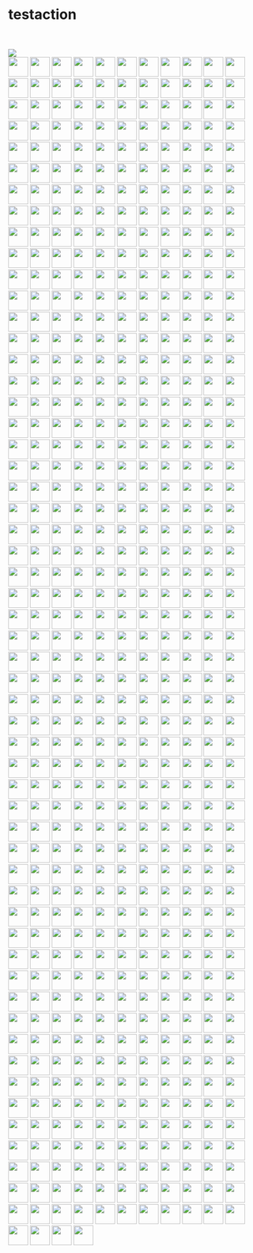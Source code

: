 # testaction
<br><!-- Do not remove start of hero-bot --><br>
<img src="https://img.shields.io/badge/all-contributors-609-orange"><br>
<a href="https://github.com/243083df"><img src="https://avatars.githubusercontent.com/u/29660847?v=4" width="40px" /></a>
<a href="https://github.com/2timesjay"><img src="https://avatars.githubusercontent.com/u/2748619?v=4" width="40px" /></a>
<a href="https://github.com/403studio"><img src="https://avatars.githubusercontent.com/u/17879134?v=4" width="40px" /></a>
<a href="https://github.com/8398a7"><img src="https://avatars.githubusercontent.com/u/8043276?v=4" width="40px" /></a>
<a href="https://github.com/ABNER-1"><img src="https://avatars.githubusercontent.com/u/24547351?v=4" width="40px" /></a>
<a href="https://github.com/Accagain2014"><img src="https://avatars.githubusercontent.com/u/9635216?v=4" width="40px" /></a>
<a href="https://github.com/AdlyTempleton"><img src="https://avatars.githubusercontent.com/u/2019396?v=4" width="40px" /></a>
<a href="https://github.com/AgtLucas"><img src="https://avatars.githubusercontent.com/u/1909761?v=4" width="40px" /></a>
<a href="https://github.com/AllenYu1987"><img src="https://avatars.githubusercontent.com/u/12489985?v=4" width="40px" /></a>
<a href="https://github.com/AlmeroSteyn"><img src="https://avatars.githubusercontent.com/u/5063473?v=4" width="40px" /></a>
<a href="https://github.com/AnSavvides"><img src="https://avatars.githubusercontent.com/u/2316326?v=4" width="40px" /></a>
<a href="https://github.com/Andarist"><img src="https://avatars.githubusercontent.com/u/9800850?v=4" width="40px" /></a>
<a href="https://github.com/Aredcap"><img src="https://avatars.githubusercontent.com/u/40494761?v=4" width="40px" /></a>
<a href="https://github.com/Balandat"><img src="https://avatars.githubusercontent.com/u/1605878?v=4" width="40px" /></a>
<a href="https://github.com/Bennu-Li"><img src="https://avatars.githubusercontent.com/u/53458891?v=4" width="40px" /></a>
<a href="https://github.com/BossZou"><img src="https://avatars.githubusercontent.com/u/40255591?v=4" width="40px" /></a>
<a href="https://github.com/CarlMungazi"><img src="https://avatars.githubusercontent.com/u/8584475?v=4" width="40px" /></a>
<a href="https://github.com/Cartas"><img src="https://avatars.githubusercontent.com/u/1099951?v=4" width="40px" /></a>
<a href="https://github.com/ChrisSki"><img src="https://avatars.githubusercontent.com/u/643408?v=4" width="40px" /></a>
<a href="https://github.com/ClimbsRocks"><img src="https://avatars.githubusercontent.com/u/7017045?v=4" width="40px" /></a>
<a href="https://github.com/CrossRaynor"><img src="https://avatars.githubusercontent.com/u/3909908?v=4" width="40px" /></a>
<a href="https://github.com/Cupchen"><img src="https://avatars.githubusercontent.com/u/34762375?v=4" width="40px" /></a>
<a href="https://github.com/DJCordhose"><img src="https://avatars.githubusercontent.com/u/394409?v=4" width="40px" /></a>
<a href="https://github.com/Daniel15"><img src="https://avatars.githubusercontent.com/u/91933?v=4" width="40px" /></a>
<a href="https://github.com/DanielHuang1983"><img src="https://avatars.githubusercontent.com/u/4417873?v=4" width="40px" /></a>
<a href="https://github.com/DarkScorpion"><img src="https://avatars.githubusercontent.com/u/1926649?v=4" width="40px" /></a>
<a href="https://github.com/DenrizSusam"><img src="https://avatars.githubusercontent.com/u/39295979?v=4" width="40px" /></a>
<a href="https://github.com/DrDanRyan"><img src="https://avatars.githubusercontent.com/u/2340323?v=4" width="40px" /></a>
<a href="https://github.com/DragonDriver"><img src="https://avatars.githubusercontent.com/u/31589260?v=4" width="40px" /></a>
<a href="https://github.com/EricZLou"><img src="https://avatars.githubusercontent.com/u/21316782?v=4" width="40px" /></a>
<a href="https://github.com/Ethan-Arrowood"><img src="https://avatars.githubusercontent.com/u/16144158?v=4" width="40px" /></a>
<a href="https://github.com/Fierralin"><img src="https://avatars.githubusercontent.com/u/8857059?v=4" width="40px" /></a>
<a href="https://github.com/FluorineDog"><img src="https://avatars.githubusercontent.com/u/15663612?v=4" width="40px" /></a>
<a href="https://github.com/GantMan"><img src="https://avatars.githubusercontent.com/u/997157?v=4" width="40px" /></a>
<a href="https://github.com/GordyD"><img src="https://avatars.githubusercontent.com/u/966511?v=4" width="40px" /></a>
<a href="https://github.com/Gracieeea"><img src="https://avatars.githubusercontent.com/u/50101579?v=4" width="40px" /></a>
<a href="https://github.com/GuanyunFeng"><img src="https://avatars.githubusercontent.com/u/40229765?v=4" width="40px" /></a>
<a href="https://github.com/GuoRentong"><img src="https://avatars.githubusercontent.com/u/57477222?v=4" width="40px" /></a>
<a href="https://github.com/Haroenv"><img src="https://avatars.githubusercontent.com/u/6270048?v=4" width="40px" /></a>
<a href="https://github.com/Heisenberg-Y"><img src="https://avatars.githubusercontent.com/u/35055583?v=4" width="40px" /></a>
<a href="https://github.com/HeroProtagonist"><img src="https://avatars.githubusercontent.com/u/12506217?v=4" width="40px" /></a>
<a href="https://github.com/HesterG"><img src="https://avatars.githubusercontent.com/u/17645053?v=4" width="40px" /></a>
<a href="https://github.com/HuangHua"><img src="https://avatars.githubusercontent.com/u/2274405?v=4" width="40px" /></a>
<a href="https://github.com/Hypnosphi"><img src="https://avatars.githubusercontent.com/u/6651625?v=4" width="40px" /></a>
<a href="https://github.com/IDrissAitHafid"><img src="https://avatars.githubusercontent.com/u/31975500?v=4" width="40px" /></a>
<a href="https://github.com/IvanVergiliev"><img src="https://avatars.githubusercontent.com/u/1443067?v=4" width="40px" /></a>
<a href="https://github.com/Jack-Works"><img src="https://avatars.githubusercontent.com/u/5390719?v=4" width="40px" /></a>
<a href="https://github.com/JackLCL"><img src="https://avatars.githubusercontent.com/u/53512883?v=4" width="40px" /></a>
<a href="https://github.com/Jakepodell"><img src="https://avatars.githubusercontent.com/u/6700856?v=4" width="40px" /></a>
<a href="https://github.com/JedWatson"><img src="https://avatars.githubusercontent.com/u/872310?v=4" width="40px" /></a>
<a href="https://github.com/Jessidhia"><img src="https://avatars.githubusercontent.com/u/73085?v=4" width="40px" /></a>
<a href="https://github.com/JinHai-CN"><img src="https://avatars.githubusercontent.com/u/33142505?v=4" width="40px" /></a>
<a href="https://github.com/JoelMarcey"><img src="https://avatars.githubusercontent.com/u/3757713?v=4" width="40px" /></a>
<a href="https://github.com/JoshuaGross"><img src="https://avatars.githubusercontent.com/u/70602?v=4" width="40px" /></a>
<a href="https://github.com/Kachulio1"><img src="https://avatars.githubusercontent.com/u/22243090?v=4" width="40px" /></a>
<a href="https://github.com/KevinTCoughlin"><img src="https://avatars.githubusercontent.com/u/706967?v=4" width="40px" /></a>
<a href="https://github.com/KyleAMathews"><img src="https://avatars.githubusercontent.com/u/71047?v=4" width="40px" /></a>
<a href="https://github.com/Lin-gh-Saint"><img src="https://avatars.githubusercontent.com/u/64019322?v=4" width="40px" /></a>
<a href="https://github.com/LocoRichard"><img src="https://avatars.githubusercontent.com/u/81553353?v=4" width="40px" /></a>
<a href="https://github.com/M-Izadmehr"><img src="https://avatars.githubusercontent.com/u/28848972?v=4" width="40px" /></a>
<a href="https://github.com/MXDA"><img src="https://avatars.githubusercontent.com/u/47274057?v=4" width="40px" /></a>
<a href="https://github.com/ManasJayanth"><img src="https://avatars.githubusercontent.com/u/3097018?v=4" width="40px" /></a>
<a href="https://github.com/MrCull"><img src="https://avatars.githubusercontent.com/u/16634034?v=4" width="40px" /></a>
<a href="https://github.com/NE-SmallTown"><img src="https://avatars.githubusercontent.com/u/18418010?v=4" width="40px" /></a>
<a href="https://github.com/NMinhNguyen"><img src="https://avatars.githubusercontent.com/u/2852660?v=4" width="40px" /></a>
<a href="https://github.com/Nadia--"><img src="https://avatars.githubusercontent.com/u/2539934?v=4" width="40px" /></a>
<a href="https://github.com/NicBonetto"><img src="https://avatars.githubusercontent.com/u/28014739?v=4" width="40px" /></a>
<a href="https://github.com/Oleg24"><img src="https://avatars.githubusercontent.com/u/7278723?v=4" width="40px" /></a>
<a href="https://github.com/PahudPlus"><img src="https://avatars.githubusercontent.com/u/64403786?v=4" width="40px" /></a>
<a href="https://github.com/Pouja"><img src="https://avatars.githubusercontent.com/u/2385144?v=4" width="40px" /></a>
<a href="https://github.com/RReverser"><img src="https://avatars.githubusercontent.com/u/557590?v=4" width="40px" /></a>
<a href="https://github.com/RaitoBezarius"><img src="https://avatars.githubusercontent.com/u/314564?v=4" width="40px" /></a>
<a href="https://github.com/ReigenAraka"><img src="https://avatars.githubusercontent.com/u/57280231?v=4" width="40px" /></a>
<a href="https://github.com/RichardLitt"><img src="https://avatars.githubusercontent.com/u/910753?v=4" width="40px" /></a>
<a href="https://github.com/RyanWei"><img src="https://avatars.githubusercontent.com/u/9876551?v=4" width="40px" /></a>
<a href="https://github.com/SCKCZJ2018"><img src="https://avatars.githubusercontent.com/u/29282370?v=4" width="40px" /></a>
<a href="https://github.com/STRML"><img src="https://avatars.githubusercontent.com/u/1197375?v=4" width="40px" /></a>
<a href="https://github.com/SamChou19815"><img src="https://avatars.githubusercontent.com/u/4290500?v=4" width="40px" /></a>
<a href="https://github.com/SanderSpies"><img src="https://avatars.githubusercontent.com/u/1114117?v=4" width="40px" /></a>
<a href="https://github.com/Shastel"><img src="https://avatars.githubusercontent.com/u/6017041?v=4" width="40px" /></a>
<a href="https://github.com/Simek"><img src="https://avatars.githubusercontent.com/u/719641?v=4" width="40px" /></a>
<a href="https://github.com/SimenB"><img src="https://avatars.githubusercontent.com/u/1404810?v=4" width="40px" /></a>
<a href="https://github.com/SkyYang"><img src="https://avatars.githubusercontent.com/u/4702509?v=4" width="40px" /></a>
<a href="https://github.com/SnowyOwl-KHY"><img src="https://avatars.githubusercontent.com/u/10348819?v=4" width="40px" /></a>
<a href="https://github.com/StanislavGlebik"><img src="https://avatars.githubusercontent.com/u/2895538?v=4" width="40px" /></a>
<a href="https://github.com/StanislawSwierc"><img src="https://avatars.githubusercontent.com/u/810501?v=4" width="40px" /></a>
<a href="https://github.com/SwaggySong"><img src="https://avatars.githubusercontent.com/u/36157116?v=4" width="40px" /></a>
<a href="https://github.com/TanaseHagi"><img src="https://avatars.githubusercontent.com/u/18321229?v=4" width="40px" /></a>
<a href="https://github.com/TheSavior"><img src="https://avatars.githubusercontent.com/u/249164?v=4" width="40px" /></a>
<a href="https://github.com/ThomasCrevoisier"><img src="https://avatars.githubusercontent.com/u/4603973?v=4" width="40px" /></a>
<a href="https://github.com/ThreadDao"><img src="https://avatars.githubusercontent.com/u/27288593?v=4" width="40px" /></a>
<a href="https://github.com/ThyeeZz"><img src="https://avatars.githubusercontent.com/u/41352919?v=4" width="40px" /></a>
<a href="https://github.com/Tlincy"><img src="https://avatars.githubusercontent.com/u/11934432?v=4" width="40px" /></a>
<a href="https://github.com/Tom910"><img src="https://avatars.githubusercontent.com/u/2185721?v=4" width="40px" /></a>
<a href="https://github.com/Tumao727"><img src="https://avatars.githubusercontent.com/u/20420181?v=4" width="40px" /></a>
<a href="https://github.com/VilockLi"><img src="https://avatars.githubusercontent.com/u/19737345?v=4" width="40px" /></a>
<a href="https://github.com/WickyNilliams"><img src="https://avatars.githubusercontent.com/u/1091390?v=4" width="40px" /></a>
<a href="https://github.com/Wildhoney"><img src="https://avatars.githubusercontent.com/u/1528477?v=4" width="40px" /></a>
<a href="https://github.com/XuPeng-SH"><img src="https://avatars.githubusercontent.com/u/39627130?v=4" width="40px" /></a>
<a href="https://github.com/XuanYang-cn"><img src="https://avatars.githubusercontent.com/u/51370125?v=4" width="40px" /></a>
<a href="https://github.com/XuefengWu"><img src="https://avatars.githubusercontent.com/u/161701?v=4" width="40px" /></a>
<a href="https://github.com/Yeti-or"><img src="https://avatars.githubusercontent.com/u/1813468?v=4" width="40px" /></a>
<a href="https://github.com/Yukikaze-CZR"><img src="https://avatars.githubusercontent.com/u/48198922?v=4" width="40px" /></a>
<a href="https://github.com/ZoteTheMighty"><img src="https://avatars.githubusercontent.com/u/37384169?v=4" width="40px" /></a>
<a href="https://github.com/aaronabramov"><img src="https://avatars.githubusercontent.com/u/940133?v=4" width="40px" /></a>
<a href="https://github.com/aaronjin2010"><img src="https://avatars.githubusercontent.com/u/48044391?v=4" width="40px" /></a>
<a href="https://github.com/abhaynikam"><img src="https://avatars.githubusercontent.com/u/7736232?v=4" width="40px" /></a>
<a href="https://github.com/accordeiro"><img src="https://avatars.githubusercontent.com/u/1952585?v=4" width="40px" /></a>
<a href="https://github.com/acdlite"><img src="https://avatars.githubusercontent.com/u/3624098?v=4" width="40px" /></a>
<a href="https://github.com/adammark"><img src="https://avatars.githubusercontent.com/u/28193?v=4" width="40px" /></a>
<a href="https://github.com/adamobeng"><img src="https://avatars.githubusercontent.com/u/776593?v=4" width="40px" /></a>
<a href="https://github.com/adasq"><img src="https://avatars.githubusercontent.com/u/5637734?v=4" width="40px" /></a>
<a href="https://github.com/adelevie"><img src="https://avatars.githubusercontent.com/u/86790?v=4" width="40px" /></a>
<a href="https://github.com/af"><img src="https://avatars.githubusercontent.com/u/25241?v=4" width="40px" /></a>
<a href="https://github.com/aickin"><img src="https://avatars.githubusercontent.com/u/44199?v=4" width="40px" /></a>
<a href="https://github.com/airjp73"><img src="https://avatars.githubusercontent.com/u/25882770?v=4" width="40px" /></a>
<a href="https://github.com/akihoni"><img src="https://avatars.githubusercontent.com/u/36330442?v=4" width="40px" /></a>
<a href="https://github.com/alexeyraspopov"><img src="https://avatars.githubusercontent.com/u/858295?v=4" width="40px" /></a>
<a href="https://github.com/alexmckenley"><img src="https://avatars.githubusercontent.com/u/3639670?v=4" width="40px" /></a>
<a href="https://github.com/alexpien"><img src="https://avatars.githubusercontent.com/u/2401597?v=4" width="40px" /></a>
<a href="https://github.com/alextsg"><img src="https://avatars.githubusercontent.com/u/8051479?v=4" width="40px" /></a>
<a href="https://github.com/alexzherdev"><img src="https://avatars.githubusercontent.com/u/93752?v=4" width="40px" /></a>
<a href="https://github.com/alh99"><img src="https://avatars.githubusercontent.com/u/55510932?v=4" width="40px" /></a>
<a href="https://github.com/allofthenorthwood"><img src="https://avatars.githubusercontent.com/u/3123642?v=4" width="40px" /></a>
<a href="https://github.com/amm385"><img src="https://avatars.githubusercontent.com/u/823700?v=4" width="40px" /></a>
<a href="https://github.com/anchun"><img src="https://avatars.githubusercontent.com/u/2356895?v=4" width="40px" /></a>
<a href="https://github.com/andrewdavey"><img src="https://avatars.githubusercontent.com/u/292014?v=4" width="40px" /></a>
<a href="https://github.com/andreypopp"><img src="https://avatars.githubusercontent.com/u/30594?v=4" width="40px" /></a>
<a href="https://github.com/ankitml"><img src="https://avatars.githubusercontent.com/u/573824?v=4" width="40px" /></a>
<a href="https://github.com/anmonteiro"><img src="https://avatars.githubusercontent.com/u/661909?v=4" width="40px" /></a>
<a href="https://github.com/antsmartian"><img src="https://avatars.githubusercontent.com/u/1241511?v=4" width="40px" /></a>
<a href="https://github.com/apaatsio"><img src="https://avatars.githubusercontent.com/u/195210?v=4" width="40px" /></a>
<a href="https://github.com/arcanis"><img src="https://avatars.githubusercontent.com/u/1037931?v=4" width="40px" /></a>
<a href="https://github.com/ariabuckles"><img src="https://avatars.githubusercontent.com/u/1487889?v=4" width="40px" /></a>
<a href="https://github.com/arkist"><img src="https://avatars.githubusercontent.com/u/1099068?v=4" width="40px" /></a>
<a href="https://github.com/armujahid"><img src="https://avatars.githubusercontent.com/u/3725386?v=4" width="40px" /></a>
<a href="https://github.com/arnihermann"><img src="https://avatars.githubusercontent.com/u/35656?v=4" width="40px" /></a>
<a href="https://github.com/artnez"><img src="https://avatars.githubusercontent.com/u/396654?v=4" width="40px" /></a>
<a href="https://github.com/aruberto"><img src="https://avatars.githubusercontent.com/u/9933826?v=4" width="40px" /></a>
<a href="https://github.com/ashyshyshyman"><img src="https://avatars.githubusercontent.com/u/50362613?v=4" width="40px" /></a>
<a href="https://github.com/avanderhoorn"><img src="https://avatars.githubusercontent.com/u/585619?v=4" width="40px" /></a>
<a href="https://github.com/aweary"><img src="https://avatars.githubusercontent.com/u/6886061?v=4" width="40px" /></a>
<a href="https://github.com/awwright"><img src="https://avatars.githubusercontent.com/u/437517?v=4" width="40px" /></a>
<a href="https://github.com/azich"><img src="https://avatars.githubusercontent.com/u/306069?v=4" width="40px" /></a>
<a href="https://github.com/basarat"><img src="https://avatars.githubusercontent.com/u/874898?v=4" width="40px" /></a>
<a href="https://github.com/become-nice"><img src="https://avatars.githubusercontent.com/u/56624819?v=4" width="40px" /></a>
<a href="https://github.com/behnammodi"><img src="https://avatars.githubusercontent.com/u/1549069?v=4" width="40px" /></a>
<a href="https://github.com/behzad888"><img src="https://avatars.githubusercontent.com/u/9346614?v=4" width="40px" /></a>
<a href="https://github.com/benhalpern"><img src="https://avatars.githubusercontent.com/u/3102842?v=4" width="40px" /></a>
<a href="https://github.com/benjamn"><img src="https://avatars.githubusercontent.com/u/5750?v=4" width="40px" /></a>
<a href="https://github.com/benmoss"><img src="https://avatars.githubusercontent.com/u/239754?v=4" width="40px" /></a>
<a href="https://github.com/bernard-lin"><img src="https://avatars.githubusercontent.com/u/16327281?v=4" width="40px" /></a>
<a href="https://github.com/bernardbeckerman"><img src="https://avatars.githubusercontent.com/u/7953022?v=4" width="40px" /></a>
<a href="https://github.com/bgirard"><img src="https://avatars.githubusercontent.com/u/793565?v=4" width="40px" /></a>
<a href="https://github.com/bgw"><img src="https://avatars.githubusercontent.com/u/180404?v=4" width="40px" /></a>
<a href="https://github.com/bhamodi"><img src="https://avatars.githubusercontent.com/u/7663987?v=4" width="40px" /></a>
<a href="https://github.com/bigsheeper"><img src="https://avatars.githubusercontent.com/u/42060877?v=4" width="40px" /></a>
<a href="https://github.com/binbin12580"><img src="https://avatars.githubusercontent.com/u/30914966?v=4" width="40px" /></a>
<a href="https://github.com/binbinlv"><img src="https://avatars.githubusercontent.com/u/83755740?v=4" width="40px" /></a>
<a href="https://github.com/bitshadow"><img src="https://avatars.githubusercontent.com/u/574802?v=4" width="40px" /></a>
<a href="https://github.com/bkarrer"><img src="https://avatars.githubusercontent.com/u/5126156?v=4" width="40px" /></a>
<a href="https://github.com/bl00mber"><img src="https://avatars.githubusercontent.com/u/16987322?v=4" width="40px" /></a>
<a href="https://github.com/bletham"><img src="https://avatars.githubusercontent.com/u/6339760?v=4" width="40px" /></a>
<a href="https://github.com/bo-huang"><img src="https://avatars.githubusercontent.com/u/24309515?v=4" width="40px" /></a>
<a href="https://github.com/bobeagan"><img src="https://avatars.githubusercontent.com/u/100226?v=4" width="40px" /></a>
<a href="https://github.com/brandonbloom"><img src="https://avatars.githubusercontent.com/u/119164?v=4" width="40px" /></a>
<a href="https://github.com/break2017"><img src="https://avatars.githubusercontent.com/u/2993941?v=4" width="40px" /></a>
<a href="https://github.com/briankung"><img src="https://avatars.githubusercontent.com/u/2836167?v=4" width="40px" /></a>
<a href="https://github.com/brianr"><img src="https://avatars.githubusercontent.com/u/12275?v=4" width="40px" /></a>
<a href="https://github.com/brianreavis"><img src="https://avatars.githubusercontent.com/u/118480?v=4" width="40px" /></a>
<a href="https://github.com/brigand"><img src="https://avatars.githubusercontent.com/u/936069?v=4" width="40px" /></a>
<a href="https://github.com/bripkens"><img src="https://avatars.githubusercontent.com/u/596443?v=4" width="40px" /></a>
<a href="https://github.com/bspaulding"><img src="https://avatars.githubusercontent.com/u/6833?v=4" width="40px" /></a>
<a href="https://github.com/btholt"><img src="https://avatars.githubusercontent.com/u/999523?v=4" width="40px" /></a>
<a href="https://github.com/bvaughn"><img src="https://avatars.githubusercontent.com/u/29597?v=4" width="40px" /></a>
<a href="https://github.com/c-bata"><img src="https://avatars.githubusercontent.com/u/5564044?v=4" width="40px" /></a>
<a href="https://github.com/calebmer"><img src="https://avatars.githubusercontent.com/u/8282507?v=4" width="40px" /></a>
<a href="https://github.com/camsong"><img src="https://avatars.githubusercontent.com/u/948896?v=4" width="40px" /></a>
<a href="https://github.com/caosiyang"><img src="https://avatars.githubusercontent.com/u/2155120?v=4" width="40px" /></a>
<a href="https://github.com/carefree0910"><img src="https://avatars.githubusercontent.com/u/15677328?v=4" width="40px" /></a>
<a href="https://github.com/casassg"><img src="https://avatars.githubusercontent.com/u/6912589?v=4" width="40px" /></a>
<a href="https://github.com/cbrwizard"><img src="https://avatars.githubusercontent.com/u/1615659?v=4" width="40px" /></a>
<a href="https://github.com/chandlerzuo"><img src="https://avatars.githubusercontent.com/u/6797874?v=4" width="40px" /></a>
<a href="https://github.com/chenglou"><img src="https://avatars.githubusercontent.com/u/1909539?v=4" width="40px" /></a>
<a href="https://github.com/chengpu"><img src="https://avatars.githubusercontent.com/u/2233492?v=4" width="40px" /></a>
<a href="https://github.com/chentsulin"><img src="https://avatars.githubusercontent.com/u/3382565?v=4" width="40px" /></a>
<a href="https://github.com/chicoxyzzy"><img src="https://avatars.githubusercontent.com/u/1507086?v=4" width="40px" /></a>
<a href="https://github.com/christianalfoni"><img src="https://avatars.githubusercontent.com/u/3956929?v=4" width="40px" /></a>
<a href="https://github.com/clarkdo"><img src="https://avatars.githubusercontent.com/u/4312154?v=4" width="40px" /></a>
<a href="https://github.com/clayallsopp"><img src="https://avatars.githubusercontent.com/u/153704?v=4" width="40px" /></a>
<a href="https://github.com/clemmy"><img src="https://avatars.githubusercontent.com/u/3696934?v=4" width="40px" /></a>
<a href="https://github.com/codacy-badger"><img src="https://avatars.githubusercontent.com/u/23704769?v=4" width="40px" /></a>
<a href="https://github.com/congqixia"><img src="https://avatars.githubusercontent.com/u/84113973?v=4" width="40px" /></a>
<a href="https://github.com/conorhastings"><img src="https://avatars.githubusercontent.com/u/8263298?v=4" width="40px" /></a>
<a href="https://github.com/cookfront"><img src="https://avatars.githubusercontent.com/u/4829465?v=4" width="40px" /></a>
<a href="https://github.com/cpojer"><img src="https://avatars.githubusercontent.com/u/13352?v=4" width="40px" /></a>
<a href="https://github.com/cqy123456"><img src="https://avatars.githubusercontent.com/u/39671710?v=4" width="40px" /></a>
<a href="https://github.com/cxie"><img src="https://avatars.githubusercontent.com/u/653101?v=4" width="40px" /></a>
<a href="https://github.com/cyan33"><img src="https://avatars.githubusercontent.com/u/13282699?v=4" width="40px" /></a>
<a href="https://github.com/cydrain"><img src="https://avatars.githubusercontent.com/u/3992404?v=4" width="40px" /></a>
<a href="https://github.com/czajkowski"><img src="https://avatars.githubusercontent.com/u/197684?v=4" width="40px" /></a>
<a href="https://github.com/czhen-zilliz"><img src="https://avatars.githubusercontent.com/u/83751452?v=4" width="40px" /></a>
<a href="https://github.com/czpmango"><img src="https://avatars.githubusercontent.com/u/26356194?v=4" width="40px" /></a>
<a href="https://github.com/czs007"><img src="https://avatars.githubusercontent.com/u/59249785?v=4" width="40px" /></a>
<a href="https://github.com/d4rky-pl"><img src="https://avatars.githubusercontent.com/u/284395?v=4" width="40px" /></a>
<a href="https://github.com/dalinaum"><img src="https://avatars.githubusercontent.com/u/145585?v=4" width="40px" /></a>
<a href="https://github.com/danielrjiang"><img src="https://avatars.githubusercontent.com/u/18407088?v=4" width="40px" /></a>
<a href="https://github.com/danthe3rd"><img src="https://avatars.githubusercontent.com/u/43445237?v=4" width="40px" /></a>
<a href="https://github.com/dantman"><img src="https://avatars.githubusercontent.com/u/53399?v=4" width="40px" /></a>
<a href="https://github.com/darobin"><img src="https://avatars.githubusercontent.com/u/38491?v=4" width="40px" /></a>
<a href="https://github.com/dd-He"><img src="https://avatars.githubusercontent.com/u/24242249?v=4" width="40px" /></a>
<a href="https://github.com/ddimmery"><img src="https://avatars.githubusercontent.com/u/618093?v=4" width="40px" /></a>
<a href="https://github.com/deanbrophy"><img src="https://avatars.githubusercontent.com/u/8238179?v=4" width="40px" /></a>
<a href="https://github.com/del-zhenwu"><img src="https://avatars.githubusercontent.com/u/56623710?v=4" width="40px" /></a>
<a href="https://github.com/dgiannelli"><img src="https://avatars.githubusercontent.com/u/11447126?v=4" width="40px" /></a>
<a href="https://github.com/diegomura"><img src="https://avatars.githubusercontent.com/u/5600341?v=4" width="40px" /></a>
<a href="https://github.com/dittos"><img src="https://avatars.githubusercontent.com/u/2622?v=4" width="40px" /></a>
<a href="https://github.com/divad12"><img src="https://avatars.githubusercontent.com/u/159687?v=4" width="40px" /></a>
<a href="https://github.com/djrodgerspryor"><img src="https://avatars.githubusercontent.com/u/3197007?v=4" width="40px" /></a>
<a href="https://github.com/dkgi"><img src="https://avatars.githubusercontent.com/u/270421?v=4" width="40px" /></a>
<a href="https://github.com/dmatteo"><img src="https://avatars.githubusercontent.com/u/4091059?v=4" width="40px" /></a>
<a href="https://github.com/dme65"><img src="https://avatars.githubusercontent.com/u/12738905?v=4" width="40px" /></a>
<a href="https://github.com/dmnd"><img src="https://avatars.githubusercontent.com/u/4427?v=4" width="40px" /></a>
<a href="https://github.com/dpercy"><img src="https://avatars.githubusercontent.com/u/349909?v=4" width="40px" /></a>
<a href="https://github.com/drdelambre"><img src="https://avatars.githubusercontent.com/u/1434802?v=4" width="40px" /></a>
<a href="https://github.com/dschafer"><img src="https://avatars.githubusercontent.com/u/2760005?v=4" width="40px" /></a>
<a href="https://github.com/dvzubarev"><img src="https://avatars.githubusercontent.com/u/14878830?v=4" width="40px" /></a>
<a href="https://github.com/dyhyfu"><img src="https://avatars.githubusercontent.com/u/64584368?v=4" width="40px" /></a>
<a href="https://github.com/edvinerikson"><img src="https://avatars.githubusercontent.com/u/3890572?v=4" width="40px" /></a>
<a href="https://github.com/ehellman"><img src="https://avatars.githubusercontent.com/u/586152?v=4" width="40px" /></a>
<a href="https://github.com/elas7"><img src="https://avatars.githubusercontent.com/u/7537033?v=4" width="40px" /></a>
<a href="https://github.com/eltociear"><img src="https://avatars.githubusercontent.com/u/22633385?v=4" width="40px" /></a>
<a href="https://github.com/enaqx"><img src="https://avatars.githubusercontent.com/u/182219?v=4" width="40px" /></a>
<a href="https://github.com/enguerran"><img src="https://avatars.githubusercontent.com/u/701648?v=4" width="40px" /></a>
<a href="https://github.com/epicfaace"><img src="https://avatars.githubusercontent.com/u/1689183?v=4" width="40px" /></a>
<a href="https://github.com/eps1lon"><img src="https://avatars.githubusercontent.com/u/12292047?v=4" width="40px" /></a>
<a href="https://github.com/erdustiggen"><img src="https://avatars.githubusercontent.com/u/25433850?v=4" width="40px" /></a>
<a href="https://github.com/ericflo"><img src="https://avatars.githubusercontent.com/u/1228?v=4" width="40px" /></a>
<a href="https://github.com/ericnakagawa"><img src="https://avatars.githubusercontent.com/u/23874?v=4" width="40px" /></a>
<a href="https://github.com/everdimension"><img src="https://avatars.githubusercontent.com/u/5347023?v=4" width="40px" /></a>
<a href="https://github.com/evilbs"><img src="https://avatars.githubusercontent.com/u/3305041?v=4" width="40px" /></a>
<a href="https://github.com/exiadbq"><img src="https://avatars.githubusercontent.com/u/4665929?v=4" width="40px" /></a>
<a href="https://github.com/eytan"><img src="https://avatars.githubusercontent.com/u/93681?v=4" width="40px" /></a>
<a href="https://github.com/fabiomcosta"><img src="https://avatars.githubusercontent.com/u/28530?v=4" width="40px" /></a>
<a href="https://github.com/facebook-github-bot"><img src="https://avatars.githubusercontent.com/u/6422482?v=4" width="40px" /></a>
<a href="https://github.com/feisiyicl"><img src="https://avatars.githubusercontent.com/u/64510805?v=4" width="40px" /></a>
<a href="https://github.com/fforw"><img src="https://avatars.githubusercontent.com/u/226774?v=4" width="40px" /></a>
<a href="https://github.com/fgnass"><img src="https://avatars.githubusercontent.com/u/89450?v=4" width="40px" /></a>
<a href="https://github.com/fisherwebdev"><img src="https://avatars.githubusercontent.com/u/169760?v=4" width="40px" /></a>
<a href="https://github.com/fishpenguin"><img src="https://avatars.githubusercontent.com/u/49153041?v=4" width="40px" /></a>
<a href="https://github.com/fkgozali"><img src="https://avatars.githubusercontent.com/u/1095866?v=4" width="40px" /></a>
<a href="https://github.com/fkling"><img src="https://avatars.githubusercontent.com/u/179026?v=4" width="40px" /></a>
<a href="https://github.com/flarnie"><img src="https://avatars.githubusercontent.com/u/1114467?v=4" width="40px" /></a>
<a href="https://github.com/fpoumian"><img src="https://avatars.githubusercontent.com/u/14318826?v=4" width="40px" /></a>
<a href="https://github.com/fson"><img src="https://avatars.githubusercontent.com/u/497214?v=4" width="40px" /></a>
<a href="https://github.com/fxxkscript"><img src="https://avatars.githubusercontent.com/u/1597584?v=4" width="40px" /></a>
<a href="https://github.com/gabelevi"><img src="https://avatars.githubusercontent.com/u/1887264?v=4" width="40px" /></a>
<a href="https://github.com/gaearon"><img src="https://avatars.githubusercontent.com/u/810438?v=4" width="40px" /></a>
<a href="https://github.com/garethnic"><img src="https://avatars.githubusercontent.com/u/1523598?v=4" width="40px" /></a>
<a href="https://github.com/gasi"><img src="https://avatars.githubusercontent.com/u/49583?v=4" width="40px" /></a>
<a href="https://github.com/gebilaoxiong"><img src="https://avatars.githubusercontent.com/u/11804936?v=4" width="40px" /></a>
<a href="https://github.com/georgesisco"><img src="https://avatars.githubusercontent.com/u/689511?v=4" width="40px" /></a>
<a href="https://github.com/ggaaooppeenngg"><img src="https://avatars.githubusercontent.com/u/4769989?v=4" width="40px" /></a>
<a href="https://github.com/gitanupam"><img src="https://avatars.githubusercontent.com/u/10434719?v=4" width="40px" /></a>
<a href="https://github.com/glenjamin"><img src="https://avatars.githubusercontent.com/u/151272?v=4" width="40px" /></a>
<a href="https://github.com/glennq"><img src="https://avatars.githubusercontent.com/u/5950453?v=4" width="40px" /></a>
<a href="https://github.com/godchen0212"><img src="https://avatars.githubusercontent.com/u/67679556?v=4" width="40px" /></a>
<a href="https://github.com/goodwin64"><img src="https://avatars.githubusercontent.com/u/10671879?v=4" width="40px" /></a>
<a href="https://github.com/gracezzzzz"><img src="https://avatars.githubusercontent.com/u/56617657?v=4" width="40px" /></a>
<a href="https://github.com/grant"><img src="https://avatars.githubusercontent.com/u/744973?v=4" width="40px" /></a>
<a href="https://github.com/graue"><img src="https://avatars.githubusercontent.com/u/1730853?v=4" width="40px" /></a>
<a href="https://github.com/groodt"><img src="https://avatars.githubusercontent.com/u/343415?v=4" width="40px" /></a>
<a href="https://github.com/grtoverflow"><img src="https://avatars.githubusercontent.com/u/8500564?v=4" width="40px" /></a>
<a href="https://github.com/gscottolson"><img src="https://avatars.githubusercontent.com/u/220979?v=4" width="40px" /></a>
<a href="https://github.com/gujun720"><img src="https://avatars.githubusercontent.com/u/53246671?v=4" width="40px" /></a>
<a href="https://github.com/gunn"><img src="https://avatars.githubusercontent.com/u/42500?v=4" width="40px" /></a>
<a href="https://github.com/guoxiangzhou"><img src="https://avatars.githubusercontent.com/u/52496626?v=4" width="40px" /></a>
<a href="https://github.com/gusaiani"><img src="https://avatars.githubusercontent.com/u/380816?v=4" width="40px" /></a>
<a href="https://github.com/hanumanthan"><img src="https://avatars.githubusercontent.com/u/5584802?v=4" width="40px" /></a>
<a href="https://github.com/hartzis"><img src="https://avatars.githubusercontent.com/u/5378707?v=4" width="40px" /></a>
<a href="https://github.com/hejld"><img src="https://avatars.githubusercontent.com/u/488301?v=4" width="40px" /></a>
<a href="https://github.com/hendrikswan"><img src="https://avatars.githubusercontent.com/u/273461?v=4" width="40px" /></a>
<a href="https://github.com/henryqdineen"><img src="https://avatars.githubusercontent.com/u/682132?v=4" width="40px" /></a>
<a href="https://github.com/him2him2"><img src="https://avatars.githubusercontent.com/u/10393491?v=4" width="40px" /></a>
<a href="https://github.com/hkal"><img src="https://avatars.githubusercontent.com/u/3802753?v=4" width="40px" /></a>
<a href="https://github.com/hmohamme"><img src="https://avatars.githubusercontent.com/u/61028636?v=4" width="40px" /></a>
<a href="https://github.com/hnordt"><img src="https://avatars.githubusercontent.com/u/1625399?v=4" width="40px" /></a>
<a href="https://github.com/hoduchieu01"><img src="https://avatars.githubusercontent.com/u/23649434?v=4" width="40px" /></a>
<a href="https://github.com/hojberg"><img src="https://avatars.githubusercontent.com/u/2371?v=4" width="40px" /></a>
<a href="https://github.com/hramos"><img src="https://avatars.githubusercontent.com/u/165856?v=4" width="40px" /></a>
<a href="https://github.com/hristo-kanchev"><img src="https://avatars.githubusercontent.com/u/23095052?v=4" width="40px" /></a>
<a href="https://github.com/hugo"><img src="https://avatars.githubusercontent.com/u/1704089?v=4" width="40px" /></a>
<a href="https://github.com/hzoo"><img src="https://avatars.githubusercontent.com/u/588473?v=4" width="40px" /></a>
<a href="https://github.com/iamchenxin"><img src="https://avatars.githubusercontent.com/u/8873545?v=4" width="40px" /></a>
<a href="https://github.com/iamdustan"><img src="https://avatars.githubusercontent.com/u/227879?v=4" width="40px" /></a>
<a href="https://github.com/ianobermiller"><img src="https://avatars.githubusercontent.com/u/897931?v=4" width="40px" /></a>
<a href="https://github.com/ide"><img src="https://avatars.githubusercontent.com/u/379606?v=4" width="40px" /></a>
<a href="https://github.com/ilyagelman"><img src="https://avatars.githubusercontent.com/u/139322?v=4" width="40px" /></a>
<a href="https://github.com/imagentleman"><img src="https://avatars.githubusercontent.com/u/2272928?v=4" width="40px" /></a>
<a href="https://github.com/inokawa"><img src="https://avatars.githubusercontent.com/u/48897392?v=4" width="40px" /></a>
<a href="https://github.com/inottn"><img src="https://avatars.githubusercontent.com/u/18509404?v=4" width="40px" /></a>
<a href="https://github.com/ivan"><img src="https://avatars.githubusercontent.com/u/4458?v=4" width="40px" /></a>
<a href="https://github.com/ivanzotov"><img src="https://avatars.githubusercontent.com/u/147321?v=4" width="40px" /></a>
<a href="https://github.com/jackson-huang"><img src="https://avatars.githubusercontent.com/u/8979403?v=4" width="40px" /></a>
<a href="https://github.com/jackyu2020"><img src="https://avatars.githubusercontent.com/u/64533877?v=4" width="40px" /></a>
<a href="https://github.com/jamesgpearce"><img src="https://avatars.githubusercontent.com/u/90942?v=4" width="40px" /></a>
<a href="https://github.com/janhancic"><img src="https://avatars.githubusercontent.com/u/356488?v=4" width="40px" /></a>
<a href="https://github.com/jaredly"><img src="https://avatars.githubusercontent.com/u/112170?v=4" width="40px" /></a>
<a href="https://github.com/jasonwilliams"><img src="https://avatars.githubusercontent.com/u/936006?v=4" width="40px" /></a>
<a href="https://github.com/javache"><img src="https://avatars.githubusercontent.com/u/5676?v=4" width="40px" /></a>
<a href="https://github.com/jbaiter"><img src="https://avatars.githubusercontent.com/u/608610?v=4" width="40px" /></a>
<a href="https://github.com/jbonta"><img src="https://avatars.githubusercontent.com/u/973058?v=4" width="40px" /></a>
<a href="https://github.com/jdalton"><img src="https://avatars.githubusercontent.com/u/4303?v=4" width="40px" /></a>
<a href="https://github.com/jddxf"><img src="https://avatars.githubusercontent.com/u/11155177?v=4" width="40px" /></a>
<a href="https://github.com/jdudak"><img src="https://avatars.githubusercontent.com/u/11788028?v=4" width="40px" /></a>
<a href="https://github.com/jeanlauliac"><img src="https://avatars.githubusercontent.com/u/1733570?v=4" width="40px" /></a>
<a href="https://github.com/jeffchan"><img src="https://avatars.githubusercontent.com/u/97428?v=4" width="40px" /></a>
<a href="https://github.com/jeffoverflow"><img src="https://avatars.githubusercontent.com/u/24581746?v=4" width="40px" /></a>
<a href="https://github.com/jeffreylin"><img src="https://avatars.githubusercontent.com/u/706406?v=4" width="40px" /></a>
<a href="https://github.com/jelena-markovic"><img src="https://avatars.githubusercontent.com/u/16062506?v=4" width="40px" /></a>
<a href="https://github.com/jergason"><img src="https://avatars.githubusercontent.com/u/72027?v=4" width="40px" /></a>
<a href="https://github.com/jessebeach"><img src="https://avatars.githubusercontent.com/u/345913?v=4" width="40px" /></a>
<a href="https://github.com/jessijzhao"><img src="https://avatars.githubusercontent.com/u/35235453?v=4" width="40px" /></a>
<a href="https://github.com/jeyraof"><img src="https://avatars.githubusercontent.com/u/2032880?v=4" width="40px" /></a>
<a href="https://github.com/jfo84"><img src="https://avatars.githubusercontent.com/u/11723485?v=4" width="40px" /></a>
<a href="https://github.com/jgebhardt"><img src="https://avatars.githubusercontent.com/u/632968?v=4" width="40px" /></a>
<a href="https://github.com/jielinxu"><img src="https://avatars.githubusercontent.com/u/52057195?v=4" width="40px" /></a>
<a href="https://github.com/jimfb"><img src="https://avatars.githubusercontent.com/u/9595985?v=4" width="40px" /></a>
<a href="https://github.com/jinmmd"><img src="https://avatars.githubusercontent.com/u/480907?v=4" width="40px" /></a>
<a href="https://github.com/jkx8fc"><img src="https://avatars.githubusercontent.com/u/31717785?v=4" width="40px" /></a>
<a href="https://github.com/jlfwong"><img src="https://avatars.githubusercontent.com/u/150329?v=4" width="40px" /></a>
<a href="https://github.com/jlongster"><img src="https://avatars.githubusercontent.com/u/17031?v=4" width="40px" /></a>
<a href="https://github.com/jnu"><img src="https://avatars.githubusercontent.com/u/1069899?v=4" width="40px" /></a>
<a href="https://github.com/joecritch"><img src="https://avatars.githubusercontent.com/u/24449?v=4" width="40px" /></a>
<a href="https://github.com/jonathan-beebe"><img src="https://avatars.githubusercontent.com/u/107694?v=4" width="40px" /></a>
<a href="https://github.com/jonhester"><img src="https://avatars.githubusercontent.com/u/3527123?v=4" width="40px" /></a>
<a href="https://github.com/jonscottclark"><img src="https://avatars.githubusercontent.com/u/214676?v=4" width="40px" /></a>
<a href="https://github.com/jontewks"><img src="https://avatars.githubusercontent.com/u/3970573?v=4" width="40px" /></a>
<a href="https://github.com/jordwalke"><img src="https://avatars.githubusercontent.com/u/977348?v=4" width="40px" /></a>
<a href="https://github.com/josephsavona"><img src="https://avatars.githubusercontent.com/u/6425824?v=4" width="40px" /></a>
<a href="https://github.com/joshduck"><img src="https://avatars.githubusercontent.com/u/240284?v=4" width="40px" /></a>
<a href="https://github.com/joshma"><img src="https://avatars.githubusercontent.com/u/64739?v=4" width="40px" /></a>
<a href="https://github.com/jquense"><img src="https://avatars.githubusercontent.com/u/339286?v=4" width="40px" /></a>
<a href="https://github.com/jreese"><img src="https://avatars.githubusercontent.com/u/6444?v=4" width="40px" /></a>
<a href="https://github.com/jtmalinowski"><img src="https://avatars.githubusercontent.com/u/645127?v=4" width="40px" /></a>
<a href="https://github.com/julen"><img src="https://avatars.githubusercontent.com/u/16768?v=4" width="40px" /></a>
<a href="https://github.com/justinkterry"><img src="https://avatars.githubusercontent.com/u/19422700?v=4" width="40px" /></a>
<a href="https://github.com/jwworth"><img src="https://avatars.githubusercontent.com/u/2782858?v=4" width="40px" /></a>
<a href="https://github.com/karczk"><img src="https://avatars.githubusercontent.com/u/8329336?v=4" width="40px" /></a>
<a href="https://github.com/karlhorky"><img src="https://avatars.githubusercontent.com/u/1935696?v=4" width="40px" /></a>
<a href="https://github.com/kassens"><img src="https://avatars.githubusercontent.com/u/11849?v=4" width="40px" /></a>
<a href="https://github.com/kchia"><img src="https://avatars.githubusercontent.com/u/7776562?v=4" width="40px" /></a>
<a href="https://github.com/kentcdodds"><img src="https://avatars.githubusercontent.com/u/1500684?v=4" width="40px" /></a>
<a href="https://github.com/kerolloz"><img src="https://avatars.githubusercontent.com/u/36763164?v=4" width="40px" /></a>
<a href="https://github.com/kevinold"><img src="https://avatars.githubusercontent.com/u/21967?v=4" width="40px" /></a>
<a href="https://github.com/kevinzwhuang"><img src="https://avatars.githubusercontent.com/u/7256178?v=4" width="40px" /></a>
<a href="https://github.com/keyz"><img src="https://avatars.githubusercontent.com/u/2268452?v=4" width="40px" /></a>
<a href="https://github.com/kkashin"><img src="https://avatars.githubusercontent.com/u/2709032?v=4" width="40px" /></a>
<a href="https://github.com/kmeht"><img src="https://avatars.githubusercontent.com/u/1120478?v=4" width="40px" /></a>
<a href="https://github.com/koba04"><img src="https://avatars.githubusercontent.com/u/250407?v=4" width="40px" /></a>
<a href="https://github.com/kohei-takata"><img src="https://avatars.githubusercontent.com/u/7623979?v=4" width="40px" /></a>
<a href="https://github.com/kunukn"><img src="https://avatars.githubusercontent.com/u/3199603?v=4" width="40px" /></a>
<a href="https://github.com/lacker"><img src="https://avatars.githubusercontent.com/u/106475?v=4" width="40px" /></a>
<a href="https://github.com/lasekio"><img src="https://avatars.githubusercontent.com/u/8137000?v=4" width="40px" /></a>
<a href="https://github.com/ldworkin"><img src="https://avatars.githubusercontent.com/u/1062275?v=4" width="40px" /></a>
<a href="https://github.com/lee-eve"><img src="https://avatars.githubusercontent.com/u/9720105?v=4" width="40px" /></a>
<a href="https://github.com/leebyron"><img src="https://avatars.githubusercontent.com/u/50130?v=4" width="40px" /></a>
<a href="https://github.com/lelandrichardson"><img src="https://avatars.githubusercontent.com/u/1885623?v=4" width="40px" /></a>
<a href="https://github.com/lena-kashtelyan"><img src="https://avatars.githubusercontent.com/u/17101234?v=4" width="40px" /></a>
<a href="https://github.com/levibuzolic"><img src="https://avatars.githubusercontent.com/u/721323?v=4" width="40px" /></a>
<a href="https://github.com/liangshi7"><img src="https://avatars.githubusercontent.com/u/13260879?v=4" width="40px" /></a>
<a href="https://github.com/linshunghuang"><img src="https://avatars.githubusercontent.com/u/11562092?v=4" width="40px" /></a>
<a href="https://github.com/lipis"><img src="https://avatars.githubusercontent.com/u/125676?v=4" width="40px" /></a>
<a href="https://github.com/ljharb"><img src="https://avatars.githubusercontent.com/u/45469?v=4" width="40px" /></a>
<a href="https://github.com/loguo"><img src="https://avatars.githubusercontent.com/u/15364733?v=4" width="40px" /></a>
<a href="https://github.com/lrowe"><img src="https://avatars.githubusercontent.com/u/290859?v=4" width="40px" /></a>
<a href="https://github.com/lucasecdb"><img src="https://avatars.githubusercontent.com/u/10223856?v=4" width="40px" /></a>
<a href="https://github.com/lunaruan"><img src="https://avatars.githubusercontent.com/u/2735514?v=4" width="40px" /></a>
<a href="https://github.com/lwglgy"><img src="https://avatars.githubusercontent.com/u/26682620?v=4" width="40px" /></a>
<a href="https://github.com/lyip1992"><img src="https://avatars.githubusercontent.com/u/10737293?v=4" width="40px" /></a>
<a href="https://github.com/maciej-ka"><img src="https://avatars.githubusercontent.com/u/5403694?v=4" width="40px" /></a>
<a href="https://github.com/madeinfree"><img src="https://avatars.githubusercontent.com/u/4027049?v=4" width="40px" /></a>
<a href="https://github.com/maisano"><img src="https://avatars.githubusercontent.com/u/689081?v=4" width="40px" /></a>
<a href="https://github.com/makky3939"><img src="https://avatars.githubusercontent.com/u/4876459?v=4" width="40px" /></a>
<a href="https://github.com/mariodu"><img src="https://avatars.githubusercontent.com/u/1409643?v=4" width="40px" /></a>
<a href="https://github.com/marjan-georgiev"><img src="https://avatars.githubusercontent.com/u/8687?v=4" width="40px" /></a>
<a href="https://github.com/markijbema"><img src="https://avatars.githubusercontent.com/u/624143?v=4" width="40px" /></a>
<a href="https://github.com/marocchino"><img src="https://avatars.githubusercontent.com/u/128431?v=4" width="40px" /></a>
<a href="https://github.com/marvinhagemeister"><img src="https://avatars.githubusercontent.com/u/1062408?v=4" width="40px" /></a>
<a href="https://github.com/mathieumg"><img src="https://avatars.githubusercontent.com/u/1624812?v=4" width="40px" /></a>
<a href="https://github.com/matiassingers"><img src="https://avatars.githubusercontent.com/u/938453?v=4" width="40px" /></a>
<a href="https://github.com/matthewjohnston4"><img src="https://avatars.githubusercontent.com/u/986185?v=4" width="40px" /></a>
<a href="https://github.com/matthewwithanm"><img src="https://avatars.githubusercontent.com/u/126263?v=4" width="40px" /></a>
<a href="https://github.com/maxdeviant"><img src="https://avatars.githubusercontent.com/u/1486634?v=4" width="40px" /></a>
<a href="https://github.com/mcsheffrey"><img src="https://avatars.githubusercontent.com/u/61091?v=4" width="40px" /></a>
<a href="https://github.com/mengwa41"><img src="https://avatars.githubusercontent.com/u/43117297?v=4" width="40px" /></a>
<a href="https://github.com/mertkahyaoglu"><img src="https://avatars.githubusercontent.com/u/7414026?v=4" width="40px" /></a>
<a href="https://github.com/mfunkie"><img src="https://avatars.githubusercontent.com/u/1137065?v=4" width="40px" /></a>
<a href="https://github.com/mgol"><img src="https://avatars.githubusercontent.com/u/1758366?v=4" width="40px" /></a>
<a href="https://github.com/mhujer"><img src="https://avatars.githubusercontent.com/u/353372?v=4" width="40px" /></a>
<a href="https://github.com/michaelgmcd"><img src="https://avatars.githubusercontent.com/u/8161781?v=4" width="40px" /></a>
<a href="https://github.com/michaelrp"><img src="https://avatars.githubusercontent.com/u/1393096?v=4" width="40px" /></a>
<a href="https://github.com/mihaip"><img src="https://avatars.githubusercontent.com/u/513813?v=4" width="40px" /></a>
<a href="https://github.com/milesj"><img src="https://avatars.githubusercontent.com/u/143744?v=4" width="40px" /></a>
<a href="https://github.com/mileyzjq"><img src="https://avatars.githubusercontent.com/u/37039827?v=4" width="40px" /></a>
<a href="https://github.com/millermedeiros"><img src="https://avatars.githubusercontent.com/u/155633?v=4" width="40px" /></a>
<a href="https://github.com/misoguy"><img src="https://avatars.githubusercontent.com/u/12230408?v=4" width="40px" /></a>
<a href="https://github.com/mitenka"><img src="https://avatars.githubusercontent.com/u/1084541?v=4" width="40px" /></a>
<a href="https://github.com/mitermayer"><img src="https://avatars.githubusercontent.com/u/1042131?v=4" width="40px" /></a>
<a href="https://github.com/mjul"><img src="https://avatars.githubusercontent.com/u/142868?v=4" width="40px" /></a>
<a href="https://github.com/mmarkelov"><img src="https://avatars.githubusercontent.com/u/22371328?v=4" width="40px" /></a>
<a href="https://github.com/mmoss"><img src="https://avatars.githubusercontent.com/u/648160?v=4" width="40px" /></a>
<a href="https://github.com/moe-of-faith"><img src="https://avatars.githubusercontent.com/u/5696721?v=4" width="40px" /></a>
<a href="https://github.com/monkindey"><img src="https://avatars.githubusercontent.com/u/6913898?v=4" width="40px" /></a>
<a href="https://github.com/monsanto"><img src="https://avatars.githubusercontent.com/u/247721?v=4" width="40px" /></a>
<a href="https://github.com/montogeek"><img src="https://avatars.githubusercontent.com/u/1002461?v=4" width="40px" /></a>
<a href="https://github.com/motiz88"><img src="https://avatars.githubusercontent.com/u/2246565?v=4" width="40px" /></a>
<a href="https://github.com/mridgway"><img src="https://avatars.githubusercontent.com/u/191142?v=4" width="40px" /></a>
<a href="https://github.com/mroch"><img src="https://avatars.githubusercontent.com/u/3012?v=4" width="40px" /></a>
<a href="https://github.com/msmania"><img src="https://avatars.githubusercontent.com/u/1780142?v=4" width="40px" /></a>
<a href="https://github.com/mtharrison"><img src="https://avatars.githubusercontent.com/u/916064?v=4" width="40px" /></a>
<a href="https://github.com/mui"><img src="https://avatars.githubusercontent.com/u/199277?v=4" width="40px" /></a>
<a href="https://github.com/murtazahaveliwala"><img src="https://avatars.githubusercontent.com/u/5851868?v=4" width="40px" /></a>
<a href="https://github.com/mwijaya3"><img src="https://avatars.githubusercontent.com/u/13628992?v=4" width="40px" /></a>
<a href="https://github.com/mxstbr"><img src="https://avatars.githubusercontent.com/u/7525670?v=4" width="40px" /></a>
<a href="https://github.com/mzabriskie"><img src="https://avatars.githubusercontent.com/u/199035?v=4" width="40px" /></a>
<a href="https://github.com/nameczz"><img src="https://avatars.githubusercontent.com/u/20559208?v=4" width="40px" /></a>
<a href="https://github.com/nateq314"><img src="https://avatars.githubusercontent.com/u/1175921?v=4" width="40px" /></a>
<a href="https://github.com/natoka"><img src="https://avatars.githubusercontent.com/u/1751024?v=4" width="40px" /></a>
<a href="https://github.com/necolas"><img src="https://avatars.githubusercontent.com/u/239676?v=4" width="40px" /></a>
<a href="https://github.com/neojski"><img src="https://avatars.githubusercontent.com/u/3188532?v=4" width="40px" /></a>
<a href="https://github.com/neza2017"><img src="https://avatars.githubusercontent.com/u/34152706?v=4" width="40px" /></a>
<a href="https://github.com/ngavalas"><img src="https://avatars.githubusercontent.com/u/4701284?v=4" width="40px" /></a>
<a href="https://github.com/nhunzaker"><img src="https://avatars.githubusercontent.com/u/590904?v=4" width="40px" /></a>
<a href="https://github.com/nicholasbs"><img src="https://avatars.githubusercontent.com/u/50336?v=4" width="40px" /></a>
<a href="https://github.com/nick-thompson"><img src="https://avatars.githubusercontent.com/u/1278445?v=4" width="40px" /></a>
<a href="https://github.com/nihgwu"><img src="https://avatars.githubusercontent.com/u/2595058?v=4" width="40px" /></a>
<a href="https://github.com/nikolas"><img src="https://avatars.githubusercontent.com/u/59292?v=4" width="40px" /></a>
<a href="https://github.com/ning-github"><img src="https://avatars.githubusercontent.com/u/7812178?v=4" width="40px" /></a>
<a href="https://github.com/nmasahiro"><img src="https://avatars.githubusercontent.com/u/10880858?v=4" width="40px" /></a>
<a href="https://github.com/nmn"><img src="https://avatars.githubusercontent.com/u/3582514?v=4" width="40px" /></a>
<a href="https://github.com/noyobo"><img src="https://avatars.githubusercontent.com/u/1292082?v=4" width="40px" /></a>
<a href="https://github.com/nutboltu"><img src="https://avatars.githubusercontent.com/u/9896958?v=4" width="40px" /></a>
<a href="https://github.com/nw"><img src="https://avatars.githubusercontent.com/u/54197?v=4" width="40px" /></a>
<a href="https://github.com/oiva"><img src="https://avatars.githubusercontent.com/u/504591?v=4" width="40px" /></a>
<a href="https://github.com/oluckyman"><img src="https://avatars.githubusercontent.com/u/642673?v=4" width="40px" /></a>
<a href="https://github.com/omarsy"><img src="https://avatars.githubusercontent.com/u/15034695?v=4" width="40px" /></a>
<a href="https://github.com/op-hunter"><img src="https://avatars.githubusercontent.com/u/5617677?v=4" width="40px" /></a>
<a href="https://github.com/operatino"><img src="https://avatars.githubusercontent.com/u/1260461?v=4" width="40px" /></a>
<a href="https://github.com/orta"><img src="https://avatars.githubusercontent.com/u/49038?v=4" width="40px" /></a>
<a href="https://github.com/passy"><img src="https://avatars.githubusercontent.com/u/9906?v=4" width="40px" /></a>
<a href="https://github.com/pedronauck"><img src="https://avatars.githubusercontent.com/u/2029172?v=4" width="40px" /></a>
<a href="https://github.com/pekim"><img src="https://avatars.githubusercontent.com/u/40704?v=4" width="40px" /></a>
<a href="https://github.com/pengjeck"><img src="https://avatars.githubusercontent.com/u/14035577?v=4" width="40px" /></a>
<a href="https://github.com/petehunt"><img src="https://avatars.githubusercontent.com/u/239742?v=4" width="40px" /></a>
<a href="https://github.com/phantom8548"><img src="https://avatars.githubusercontent.com/u/11576622?v=4" width="40px" /></a>
<a href="https://github.com/philipp-spiess"><img src="https://avatars.githubusercontent.com/u/458591?v=4" width="40px" /></a>
<a href="https://github.com/philix"><img src="https://avatars.githubusercontent.com/u/207795?v=4" width="40px" /></a>
<a href="https://github.com/pieterv"><img src="https://avatars.githubusercontent.com/u/438482?v=4" width="40px" /></a>
<a href="https://github.com/piperchester"><img src="https://avatars.githubusercontent.com/u/1530684?v=4" width="40px" /></a>
<a href="https://github.com/piranha"><img src="https://avatars.githubusercontent.com/u/6553?v=4" width="40px" /></a>
<a href="https://github.com/piscolomo"><img src="https://avatars.githubusercontent.com/u/1186240?v=4" width="40px" /></a>
<a href="https://github.com/plievone"><img src="https://avatars.githubusercontent.com/u/134936?v=4" width="40px" /></a>
<a href="https://github.com/pluma"><img src="https://avatars.githubusercontent.com/u/1280922?v=4" width="40px" /></a>
<a href="https://github.com/pomber"><img src="https://avatars.githubusercontent.com/u/1911623?v=4" width="40px" /></a>
<a href="https://github.com/pradeep90"><img src="https://avatars.githubusercontent.com/u/386555?v=4" width="40px" /></a>
<a href="https://github.com/prathamesh-sonpatki"><img src="https://avatars.githubusercontent.com/u/621238?v=4" width="40px" /></a>
<a href="https://github.com/prayagverma"><img src="https://avatars.githubusercontent.com/u/829526?v=4" width="40px" /></a>
<a href="https://github.com/protron"><img src="https://avatars.githubusercontent.com/u/465963?v=4" width="40px" /></a>
<a href="https://github.com/puradox"><img src="https://avatars.githubusercontent.com/u/941763?v=4" width="40px" /></a>
<a href="https://github.com/qingfeng10"><img src="https://avatars.githubusercontent.com/u/9359056?v=4" width="40px" /></a>
<a href="https://github.com/quadrupleslap"><img src="https://avatars.githubusercontent.com/u/6666547?v=4" width="40px" /></a>
<a href="https://github.com/quark-zju"><img src="https://avatars.githubusercontent.com/u/445459?v=4" width="40px" /></a>
<a href="https://github.com/rafd"><img src="https://avatars.githubusercontent.com/u/89664?v=4" width="40px" /></a>
<a href="https://github.com/rajendraarora16"><img src="https://avatars.githubusercontent.com/u/7589596?v=4" width="40px" /></a>
<a href="https://github.com/raphamorim"><img src="https://avatars.githubusercontent.com/u/3630346?v=4" width="40px" /></a>
<a href="https://github.com/raunofreiberg"><img src="https://avatars.githubusercontent.com/u/23662329?v=4" width="40px" /></a>
<a href="https://github.com/remixz"><img src="https://avatars.githubusercontent.com/u/1459603?v=4" width="40px" /></a>
<a href="https://github.com/richardliaw"><img src="https://avatars.githubusercontent.com/u/4529381?v=4" width="40px" /></a>
<a href="https://github.com/richiethomas"><img src="https://avatars.githubusercontent.com/u/3839713?v=4" width="40px" /></a>
<a href="https://github.com/rickbeerendonk"><img src="https://avatars.githubusercontent.com/u/479223?v=4" width="40px" /></a>
<a href="https://github.com/rickhanlonii"><img src="https://avatars.githubusercontent.com/u/2440089?v=4" width="40px" /></a>
<a href="https://github.com/rickyvetter"><img src="https://avatars.githubusercontent.com/u/4370652?v=4" width="40px" /></a>
<a href="https://github.com/rileytomasek"><img src="https://avatars.githubusercontent.com/u/895082?v=4" width="40px" /></a>
<a href="https://github.com/robinweser"><img src="https://avatars.githubusercontent.com/u/10060928?v=4" width="40px" /></a>
<a href="https://github.com/roderickhsiao"><img src="https://avatars.githubusercontent.com/u/3906130?v=4" width="40px" /></a>
<a href="https://github.com/romamatusevich"><img src="https://avatars.githubusercontent.com/u/1313221?v=4" width="40px" /></a>
<a href="https://github.com/rpanchal1996"><img src="https://avatars.githubusercontent.com/u/15156643?v=4" width="40px" /></a>
<a href="https://github.com/rricard"><img src="https://avatars.githubusercontent.com/u/246520?v=4" width="40px" /></a>
<a href="https://github.com/rthor"><img src="https://avatars.githubusercontent.com/u/1608329?v=4" width="40px" /></a>
<a href="https://github.com/rwoodnz"><img src="https://avatars.githubusercontent.com/u/6194471?v=4" width="40px" /></a>
<a href="https://github.com/ryota-murakami"><img src="https://avatars.githubusercontent.com/u/5501268?v=4" width="40px" /></a>
<a href="https://github.com/sahrens"><img src="https://avatars.githubusercontent.com/u/1509831?v=4" width="40px" /></a>
<a href="https://github.com/sahuang"><img src="https://avatars.githubusercontent.com/u/26035292?v=4" width="40px" /></a>
<a href="https://github.com/sammy-SC"><img src="https://avatars.githubusercontent.com/u/1733610?v=4" width="40px" /></a>
<a href="https://github.com/samselikoff"><img src="https://avatars.githubusercontent.com/u/2922250?v=4" width="40px" /></a>
<a href="https://github.com/saravananselvamohan"><img src="https://avatars.githubusercontent.com/u/43172875?v=4" width="40px" /></a>
<a href="https://github.com/scottburch"><img src="https://avatars.githubusercontent.com/u/103808?v=4" width="40px" /></a>
<a href="https://github.com/scsven"><img src="https://avatars.githubusercontent.com/u/12595343?v=4" width="40px" /></a>
<a href="https://github.com/sdaulton"><img src="https://avatars.githubusercontent.com/u/8037929?v=4" width="40px" /></a>
<a href="https://github.com/sdsingh"><img src="https://avatars.githubusercontent.com/u/3139282?v=4" width="40px" /></a>
<a href="https://github.com/sebmarkbage"><img src="https://avatars.githubusercontent.com/u/63648?v=4" width="40px" /></a>
<a href="https://github.com/sebmck"><img src="https://avatars.githubusercontent.com/u/853712?v=4" width="40px" /></a>
<a href="https://github.com/seiffert"><img src="https://avatars.githubusercontent.com/u/1111118?v=4" width="40px" /></a>
<a href="https://github.com/shana0325"><img src="https://avatars.githubusercontent.com/u/33335490?v=4" width="40px" /></a>
<a href="https://github.com/shaneosullivan"><img src="https://avatars.githubusercontent.com/u/49378?v=4" width="40px" /></a>
<a href="https://github.com/shanghaikid"><img src="https://avatars.githubusercontent.com/u/185051?v=4" width="40px" /></a>
<a href="https://github.com/shengjh"><img src="https://avatars.githubusercontent.com/u/46514371?v=4" width="40px" /></a>
<a href="https://github.com/shengjun1985"><img src="https://avatars.githubusercontent.com/u/49774184?v=4" width="40px" /></a>
<a href="https://github.com/shinnn"><img src="https://avatars.githubusercontent.com/u/1131567?v=4" width="40px" /></a>
<a href="https://github.com/shiyu09"><img src="https://avatars.githubusercontent.com/u/39143280?v=4" width="40px" /></a>
<a href="https://github.com/shiyu22"><img src="https://avatars.githubusercontent.com/u/53459423?v=4" width="40px" /></a>
<a href="https://github.com/shripadk"><img src="https://avatars.githubusercontent.com/u/189344?v=4" width="40px" /></a>
<a href="https://github.com/shubhankaray"><img src="https://avatars.githubusercontent.com/u/28792543?v=4" width="40px" /></a>
<a href="https://github.com/shubheksha"><img src="https://avatars.githubusercontent.com/u/7693422?v=4" width="40px" /></a>
<a href="https://github.com/siriusctrl"><img src="https://avatars.githubusercontent.com/u/26541600?v=4" width="40px" /></a>
<a href="https://github.com/skiritsis"><img src="https://avatars.githubusercontent.com/u/29357763?v=4" width="40px" /></a>
<a href="https://github.com/sktguha"><img src="https://avatars.githubusercontent.com/u/8387608?v=4" width="40px" /></a>
<a href="https://github.com/slorber"><img src="https://avatars.githubusercontent.com/u/749374?v=4" width="40px" /></a>
<a href="https://github.com/snyk-bot"><img src="https://avatars.githubusercontent.com/u/19733683?v=4" width="40px" /></a>
<a href="https://github.com/sompylasar"><img src="https://avatars.githubusercontent.com/u/498274?v=4" width="40px" /></a>
<a href="https://github.com/sophiawho"><img src="https://avatars.githubusercontent.com/u/22530390?v=4" width="40px" /></a>
<a href="https://github.com/sophiebits"><img src="https://avatars.githubusercontent.com/u/6820?v=4" width="40px" /></a>
<a href="https://github.com/sophiebits-humu"><img src="https://avatars.githubusercontent.com/u/46688646?v=4" width="40px" /></a>
<a href="https://github.com/sre-ci-robot"><img src="https://avatars.githubusercontent.com/u/56469371?v=4" width="40px" /></a>
<a href="https://github.com/stevemandala"><img src="https://avatars.githubusercontent.com/u/9901641?v=4" width="40px" /></a>
<a href="https://github.com/stkb"><img src="https://avatars.githubusercontent.com/u/6125444?v=4" width="40px" /></a>
<a href="https://github.com/stoyan"><img src="https://avatars.githubusercontent.com/u/51308?v=4" width="40px" /></a>
<a href="https://github.com/submetu"><img src="https://avatars.githubusercontent.com/u/18688941?v=4" width="40px" /></a>
<a href="https://github.com/subtleGradient"><img src="https://avatars.githubusercontent.com/u/4117?v=4" width="40px" /></a>
<a href="https://github.com/sunby"><img src="https://avatars.githubusercontent.com/u/9817127?v=4" width="40px" /></a>
<a href="https://github.com/sutcalag"><img src="https://avatars.githubusercontent.com/u/83750738?v=4" width="40px" /></a>
<a href="https://github.com/svenheden"><img src="https://avatars.githubusercontent.com/u/76098?v=4" width="40px" /></a>
<a href="https://github.com/sverrejoh"><img src="https://avatars.githubusercontent.com/u/1209?v=4" width="40px" /></a>
<a href="https://github.com/sw-yx"><img src="https://avatars.githubusercontent.com/u/6764957?v=4" width="40px" /></a>
<a href="https://github.com/syranide"><img src="https://avatars.githubusercontent.com/u/1714255?v=4" width="40px" /></a>
<a href="https://github.com/tae-jun"><img src="https://avatars.githubusercontent.com/u/8201019?v=4" width="40px" /></a>
<a href="https://github.com/taehwanno"><img src="https://avatars.githubusercontent.com/u/7760903?v=4" width="40px" /></a>
<a href="https://github.com/talentAN"><img src="https://avatars.githubusercontent.com/u/17634030?v=4" width="40px" /></a>
<a href="https://github.com/taneliang"><img src="https://avatars.githubusercontent.com/u/12784593?v=4" width="40px" /></a>
<a href="https://github.com/taydy"><img src="https://avatars.githubusercontent.com/u/24822588?v=4" width="40px" /></a>
<a href="https://github.com/tbroadley"><img src="https://avatars.githubusercontent.com/u/8731922?v=4" width="40px" /></a>
<a href="https://github.com/tendant"><img src="https://avatars.githubusercontent.com/u/37181?v=4" width="40px" /></a>
<a href="https://github.com/teosz"><img src="https://avatars.githubusercontent.com/u/4419636?v=4" width="40px" /></a>
<a href="https://github.com/terabaud"><img src="https://avatars.githubusercontent.com/u/949950?v=4" width="40px" /></a>
<a href="https://github.com/thatch"><img src="https://avatars.githubusercontent.com/u/49834?v=4" width="40px" /></a>
<a href="https://github.com/theKashey"><img src="https://avatars.githubusercontent.com/u/582410?v=4" width="40px" /></a>
<a href="https://github.com/thekevlau"><img src="https://avatars.githubusercontent.com/u/4583201?v=4" width="40px" /></a>
<a href="https://github.com/theseyi"><img src="https://avatars.githubusercontent.com/u/3725821?v=4" width="40px" /></a>
<a href="https://github.com/thiago-franco"><img src="https://avatars.githubusercontent.com/u/4977807?v=4" width="40px" /></a>
<a href="https://github.com/threepointone"><img src="https://avatars.githubusercontent.com/u/18808?v=4" width="40px" /></a>
<a href="https://github.com/thymikee"><img src="https://avatars.githubusercontent.com/u/5106466?v=4" width="40px" /></a>
<a href="https://github.com/thywdy"><img src="https://avatars.githubusercontent.com/u/56624359?v=4" width="40px" /></a>
<a href="https://github.com/timjacobi"><img src="https://avatars.githubusercontent.com/u/2023165?v=4" width="40px" /></a>
<a href="https://github.com/tinkerlin"><img src="https://avatars.githubusercontent.com/u/13817362?v=4" width="40px" /></a>
<a href="https://github.com/tomocchino"><img src="https://avatars.githubusercontent.com/u/13947?v=4" width="40px" /></a>
<a href="https://github.com/trevorsmith"><img src="https://avatars.githubusercontent.com/u/14433?v=4" width="40px" /></a>
<a href="https://github.com/troutowicz"><img src="https://avatars.githubusercontent.com/u/8117994?v=4" width="40px" /></a>
<a href="https://github.com/troydemonbreun"><img src="https://avatars.githubusercontent.com/u/770448?v=4" width="40px" /></a>
<a href="https://github.com/trueadm"><img src="https://avatars.githubusercontent.com/u/1519870?v=4" width="40px" /></a>
<a href="https://github.com/tsriram"><img src="https://avatars.githubusercontent.com/u/450559?v=4" width="40px" /></a>
<a href="https://github.com/tttp"><img src="https://avatars.githubusercontent.com/u/128426?v=4" width="40px" /></a>
<a href="https://github.com/tux-tn"><img src="https://avatars.githubusercontent.com/u/1423022?v=4" width="40px" /></a>
<a href="https://github.com/undernewmanagement"><img src="https://avatars.githubusercontent.com/u/351998?v=4" width="40px" /></a>
<a href="https://github.com/vaibhavjayaraman"><img src="https://avatars.githubusercontent.com/u/26752388?v=4" width="40px" /></a>
<a href="https://github.com/vfdev-5"><img src="https://avatars.githubusercontent.com/u/2459423?v=4" width="40px" /></a>
<a href="https://github.com/vincentriemer"><img src="https://avatars.githubusercontent.com/u/1398555?v=4" width="40px" /></a>
<a href="https://github.com/vipulnsward"><img src="https://avatars.githubusercontent.com/u/567626?v=4" width="40px" /></a>
<a href="https://github.com/vitorbal"><img src="https://avatars.githubusercontent.com/u/626038?v=4" width="40px" /></a>
<a href="https://github.com/vjeux"><img src="https://avatars.githubusercontent.com/u/197597?v=4" width="40px" /></a>
<a href="https://github.com/volkanunsal"><img src="https://avatars.githubusercontent.com/u/151600?v=4" width="40px" /></a>
<a href="https://github.com/waldreiter"><img src="https://avatars.githubusercontent.com/u/1382156?v=4" width="40px" /></a>
<a href="https://github.com/wangting0128"><img src="https://avatars.githubusercontent.com/u/26307815?v=4" width="40px" /></a>
<a href="https://github.com/watadarkstar"><img src="https://avatars.githubusercontent.com/u/3059371?v=4" width="40px" /></a>
<a href="https://github.com/water32"><img src="https://avatars.githubusercontent.com/u/13234561?v=4" width="40px" /></a>
<a href="https://github.com/weishuo2"><img src="https://avatars.githubusercontent.com/u/27938020?v=4" width="40px" /></a>
<a href="https://github.com/wherestheguac"><img src="https://avatars.githubusercontent.com/u/24465189?v=4" width="40px" /></a>
<a href="https://github.com/wincent"><img src="https://avatars.githubusercontent.com/u/7074?v=4" width="40px" /></a>
<a href="https://github.com/wscxyey"><img src="https://avatars.githubusercontent.com/u/48882296?v=4" width="40px" /></a>
<a href="https://github.com/xiaocai2333"><img src="https://avatars.githubusercontent.com/u/46207236?v=4" width="40px" /></a>
<a href="https://github.com/xiecong"><img src="https://avatars.githubusercontent.com/u/2120510?v=4" width="40px" /></a>
<a href="https://github.com/xige-16"><img src="https://avatars.githubusercontent.com/u/20124155?v=4" width="40px" /></a>
<a href="https://github.com/xixixao"><img src="https://avatars.githubusercontent.com/u/1473433?v=4" width="40px" /></a>
<a href="https://github.com/xjlim"><img src="https://avatars.githubusercontent.com/u/10875678?v=4" width="40px" /></a>
<a href="https://github.com/xudalin0609"><img src="https://avatars.githubusercontent.com/u/35444753?v=4" width="40px" /></a>
<a href="https://github.com/yamasite"><img src="https://avatars.githubusercontent.com/u/10089260?v=4" width="40px" /></a>
<a href="https://github.com/yangmillstheory"><img src="https://avatars.githubusercontent.com/u/2729079?v=4" width="40px" /></a>
<a href="https://github.com/yangshun"><img src="https://avatars.githubusercontent.com/u/1315101?v=4" width="40px" /></a>
<a href="https://github.com/yanliang567"><img src="https://avatars.githubusercontent.com/u/82361606?v=4" width="40px" /></a>
<a href="https://github.com/yding6"><img src="https://avatars.githubusercontent.com/u/26910870?v=4" width="40px" /></a>
<a href="https://github.com/yenshih"><img src="https://avatars.githubusercontent.com/u/14069488?v=4" width="40px" /></a>
<a href="https://github.com/yhagio"><img src="https://avatars.githubusercontent.com/u/2874081?v=4" width="40px" /></a>
<a href="https://github.com/yhmo"><img src="https://avatars.githubusercontent.com/u/2282099?v=4" width="40px" /></a>
<a href="https://github.com/yiminghe"><img src="https://avatars.githubusercontent.com/u/200876?v=4" width="40px" /></a>
<a href="https://github.com/yiuluchen"><img src="https://avatars.githubusercontent.com/u/23047684?v=4" width="40px" /></a>
<a href="https://github.com/youny626"><img src="https://avatars.githubusercontent.com/u/9016120?v=4" width="40px" /></a>
<a href="https://github.com/yu-tian113"><img src="https://avatars.githubusercontent.com/u/1249823?v=4" width="40px" /></a>
<a href="https://github.com/yungsters"><img src="https://avatars.githubusercontent.com/u/55161?v=4" width="40px" /></a>
<a href="https://github.com/yuyokk"><img src="https://avatars.githubusercontent.com/u/1225343?v=4" width="40px" /></a>
<a href="https://github.com/yxm1536"><img src="https://avatars.githubusercontent.com/u/62009483?v=4" width="40px" /></a>
<a href="https://github.com/zcohn"><img src="https://avatars.githubusercontent.com/u/10077390?v=4" width="40px" /></a>
<a href="https://github.com/zerowe-seven"><img src="https://avatars.githubusercontent.com/u/57790060?v=4" width="40px" /></a>
<a href="https://github.com/zertosh"><img src="https://avatars.githubusercontent.com/u/830952?v=4" width="40px" /></a>
<a href="https://github.com/zhoubo0317"><img src="https://avatars.githubusercontent.com/u/51948620?v=4" width="40px" /></a>
<a href="https://github.com/zombieJ"><img src="https://avatars.githubusercontent.com/u/5378891?v=4" width="40px" /></a>
<a href="https://github.com/zpao"><img src="https://avatars.githubusercontent.com/u/8445?v=4" width="40px" /></a>
<a href="https://github.com/zwd1208"><img src="https://avatars.githubusercontent.com/u/15153901?v=4" width="40px" /></a>
<a href="https://github.com/zwhitchcox"><img src="https://avatars.githubusercontent.com/u/4328800?v=4" width="40px" /></a>
<a href="https://github.com/zxf2017"><img src="https://avatars.githubusercontent.com/u/29620478?v=4" width="40px" /></a>
<br><!-- Do not remove end of hero-bot --><br>
